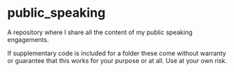 # public_speaking
A repository where I share all the content of my public speaking engagements.

If supplementary code is included for a folder these come without warranty or guarantee that this works for your purpose or at all. Use at your own risk.
